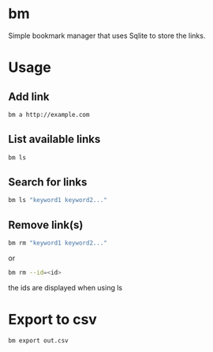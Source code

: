 # bm

Simple bookmark manager that uses Sqlite to store the links.

# Usage

## Add link

```bash
bm a http://example.com
```

## List available links

```bash
bm ls
```

## Search for links

```bash
bm ls "keyword1 keyword2..."
```

## Remove link(s)

```bash
bm rm "keyword1 keyword2..."
```

or

```bash
bm rm --id=<id>
```

the ids are displayed when using ls


# Export to csv

```bash
bm export out.csv
```
